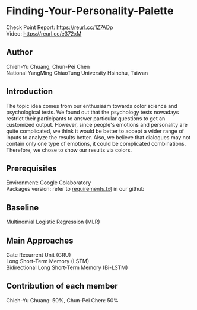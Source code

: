 # Finding-Your-Personality-Palette
Check Point Report: https://reurl.cc/1Z7ADp  
Video: https://reurl.cc/e372xM
## Author
Chieh-Yu Chuang, Chun-Pei Chen  
National YangMing ChiaoTung University Hsinchu, Taiwan
## Introduction
The topic idea comes from our enthusiasm towards color science and psychological tests. We found out that the psychology tests nowadays restrict their participants to answer particular questions to get an customized output. However, since people's emotions and personality are quite complicated, we think it would be better to accept a wider range of inputs to analyze the results better. Also, we believe that dialogues may not contain only one type of emotions, it could be complicated combinations. Therefore, we chose to show our results via colors.
## Prerequisites
Environment: Google Colaboratory  
Packages version: refer to [requirements.txt](https://github.com/chiehyyu/Finding-Your-Personality-Palette/blob/main/requirement.txt) in our github
## Baseline
Multinomial Logistic Regression (MLR)
## Main Approaches
Gate Recurrent Unit (GRU)  
Long Short-Term Memory (LSTM)  
Bidirectional Long Short-Term Memory (Bi-LSTM)

## Contribution of each member
Chieh-Yu Chuang: 50%, Chun-Pei Chen: 50%

